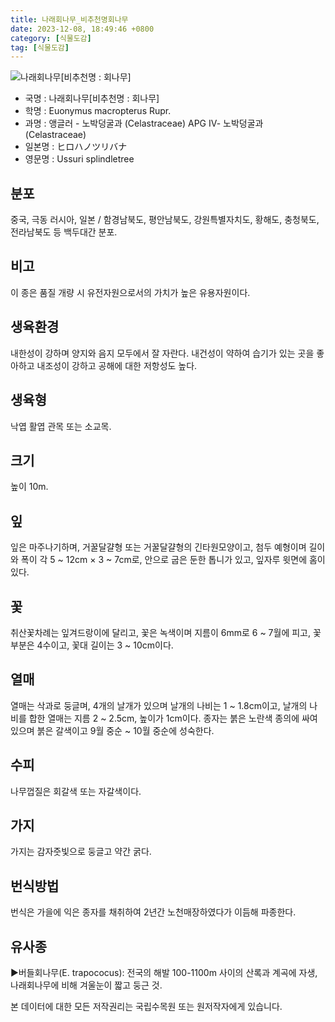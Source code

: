 ```yaml
---
title: 나래회나무_비추천명회나무
date: 2023-12-08, 18:49:46 +0800
category: [식물도감]
tag: [식물도감]
---
```




![나래회나무[비추천명 : 회나무]](http://www.nature.go.kr/fileUpload/plants/basic/Celastraceae/Euonymus/2189/2189_2020_3_th2.JPG)
- 국명 : 나래회나무[비추천명 : 회나무]
- 학명 : Euonymus macropterus Rupr.
- 과명 : 앵글러 - 노박덩굴과 (Celastraceae) APG Ⅳ- 노박덩굴과 (Celastraceae)
- 일본명 : ヒロハノツリバナ
- 영문명 : Ussuri splindletree


## 분포
중국, 극동 러시아, 일본 / 함경남북도, 평안남북도, 강원특별자치도, 황해도, 충청북도, 전라남북도 등 백두대간 분포.
## 비고
이 종은 품질 개량 시 유전자원으로서의 가치가 높은 유용자원이다. 
## 생육환경
내한성이 강하며 양지와 음지 모두에서 잘 자란다. 내건성이 약하여 습기가 있는 곳을 좋아하고 내조성이 강하고 공해에 대한 저항성도 높다.
## 생육형
낙엽 활엽 관목 또는 소교목. 
## 크기
높이 10m.
## 잎
잎은 마주나기하며, 거꿀달걀형 또는 거꿀달걀형의 긴타원모양이고, 첨두 예형이며 길이와 폭이 각 5 ~ 12cm × 3 ~ 7cm로, 안으로 굽은 둔한 톱니가 있고, 잎자루 윗면에 홈이 있다.
## 꽃
취산꽃차례는 잎겨드랑이에 달리고, 꽃은 녹색이며 지름이 6mm로 6 ~ 7월에 피고, 꽃부분은 4수이고, 꽃대 길이는 3 ~ 10cm이다.
## 열매
열매는 삭과로 둥글며, 4개의 날개가 있으며 날개의 나비는 1 ~ 1.8cm이고, 날개의 나비를 합한 열매는 지름 2 ~ 2.5cm, 높이가 1cm이다.  종자는 붉은 노란색 종의에 싸여 있으며 붉은 갈색이고 9월 중순 ~ 10월 중순에 성숙한다.
## 수피
나무껍질은 회갈색 또는 자갈색이다.
## 가지
가지는 감자줏빛으로 둥글고 약간 굵다.
## 번식방법
번식은 가을에 익은 종자를 채취하여 2년간 노천매장하였다가 이듬해 파종한다.
## 유사종
▶버들회나무(E. trapococus): 전국의 해발 100-1100m 사이의 산록과 계곡에 자생, 나래회나무에 비해 겨울눈이 짧고 둥근 것.






본 데이터에 대한 모든 저작권리는 국립수목원 또는 원저작자에게 있습니다.
